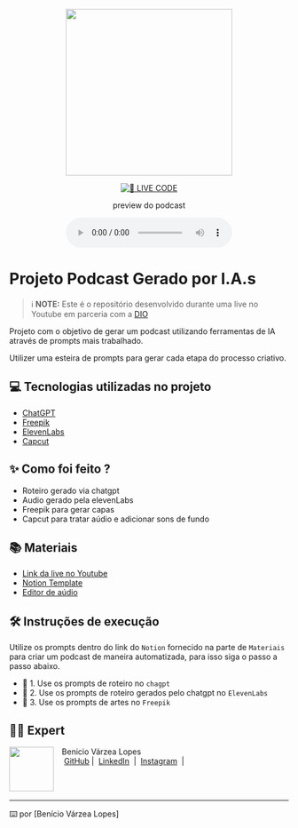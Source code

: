 <p align="center">
<img 
    src="https://drive.google.com/file/d/1-mFg34Kjs0IS2BvMF2SSIEuWrKYPbpVu/view?usp=sharing"
    width="300"
/>
</p>

<p align="center">
<a href="https://drive.google.com/file/d/1-mFg34Kjs0IS2BvMF2SSIEuWrKYPbpVu/view?usp=sharing">
</a>
<a href="https://dio.me/">
<img 
    src="https://img.shields.io/badge/🔴_LIVE_CODE-FF5E72" 
    alt="🔴 LIVE CODE">
</a>
</p>

<p align="center">
    preview do podcast
</p>

<div align="center">
    <audio src="output/podcast_editado.MP3" controls title="Podcast editado"></audio>
</div>

# Projeto Podcast Gerado por I.A.s


 > ℹ️ **NOTE:** Este é o repositório desenvolvido durante uma live no Youtube em parceria com a [DIO](https://dio.me)

Projeto com o objetivo de gerar um podcast utilizando ferramentas de IA através de prompts mais trabalhado.

Utilizer uma esteira de prompts para gerar cada etapa do processo criativo.

## 💻 Tecnologias utilizadas no projeto

- [ChatGPT](https://chat.openai.com/) 
- [Freepik](https://https://br.freepik.com/pikaso/image-editor)
- [ElevenLabs](https://beta.elevenlabs.io/)
- [Capcut](https://www.capcut.com/pt-br/)

## ✨ Como foi feito ?

- Roteiro gerado via chatgpt
- Audio gerado pela elevenLabs
- Freepik para gerar capas
- Capcut para tratar aúdio e adicionar sons de fundo

## 📚 Materiais

- [Link da live no Youtube](https://www.youtube.com)
- [Notion Template](https://www.notion.so/PAS-Podcast-AI-Studio-296b73336827819dbaccfac9f3697e71?source=copy_link)
- [Editor de aúdio](https://www.capcut.com/editor?from_page=landing_page&__action_from=picture_V%C3%ADdeos%20profissionais%20em%20minutos,%20n%C3%A3o%20em%20horas.)


## 🛠️ Instruções de execução

Utilize os prompts dentro do link do `Notion` fornecido na parte de `Materiais` para criar um podcast de maneira automatizada, para isso siga o passo a passo abaixo.

- 🤖 1. Use os prompts de roteiro no `chagpt`
- 🤖 2. Use os prompts de roteiro gerados pelo chatgpt no  `ElevenLabs`
- 🤖 3. Use os prompts de artes no `Freepik`

## 👨‍💻 Expert

<p>
    <img 
      align=left 
      margin=10 
      width=80 
      src="https://avatars.githubusercontent.com/u/238578676?v=4"
    />
    <p>&nbsp&nbsp&nbspBenicio Várzea Lopes<br>
    &nbsp&nbsp&nbsp
    <a href="https://github.com/beniciovarzealopes4-lang">
    GitHub</a>&nbsp;|&nbsp;
    <a href="www.linkedin.com/in/
benicio-varzea-lopes">LinkedIn</a>
&nbsp;|&nbsp;
    <a href="https://www.instagram.com/beniciovarzea/">
    Instagram</a>
&nbsp;|&nbsp;</p>
</p>
<br/><br/>
<p>

---

⌨️ por [Benício Várzea Lopes]
